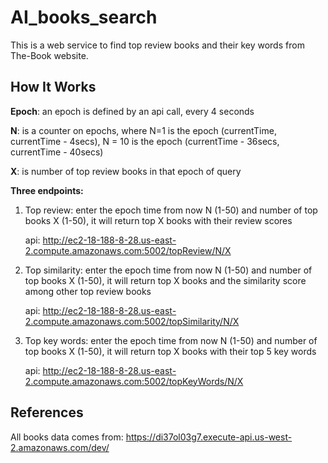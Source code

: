 # AI_books_search
This is a web service to find top review books and their key words from The-Book website.

## How It Works
**Epoch**: an epoch is defined by an api call, every 4 seconds

**N**: is a counter on epochs, where N=1 is the epoch (currentTime, currentTime - 4secs), N = 10 is the epoch (currentTime - 36secs, currentTime - 40secs)

**X**: is number of top review books in that epoch of query

**Three endpoints:**

1. Top review: enter the epoch time from now N (1-50) and number of top books X (1-50), it will return top X books with their review scores
   
   api: http://ec2-18-188-8-28.us-east-2.compute.amazonaws.com:5002/topReview/N/X

2. Top similarity: enter the epoch time from now N (1-50) and number of top books X (1-50), it will return top X books and the similarity score among other top review books
   
   api: http://ec2-18-188-8-28.us-east-2.compute.amazonaws.com:5002/topSimilarity/N/X
   
3. Top key words: enter the epoch time from now N (1-50) and number of top books X (1-50), it will return top X books with their top 5 key words
   
   api: http://ec2-18-188-8-28.us-east-2.compute.amazonaws.com:5002/topKeyWords/N/X

## References
All books data comes from: https://di37ol03g7.execute-api.us-west-2.amazonaws.com/dev/ 

